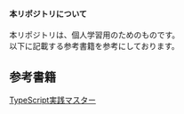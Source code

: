 #### 本リポジトリについて
本リポジトリは、個人学習用のためのものです。  
以下に記載する参考書籍を参考にしております。

## 参考書籍
[TypeScript実践マスター](https://www.amazon.co.jp/TypeScript%E5%AE%9F%E8%B7%B5%E3%83%9E%E3%82%B9%E3%82%BF%E3%83%BC-%E3%83%9E%E3%82%A4%E3%82%AF%E3%83%AD%E3%82%BD%E3%83%95%E3%83%88%E9%96%A2%E9%80%A3%E6%9B%B8-%E5%8F%A4%E8%B3%80-%E6%85%8E%E4%B8%80-ebook/dp/B079S45V42/ref=la_B078K9LRP2_1_4?s=books&ie=UTF8&qid=1561912554&sr=1-4)
